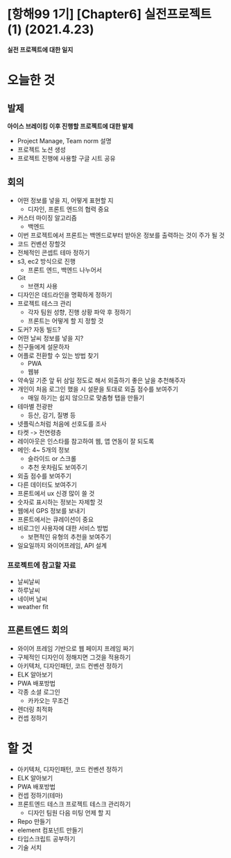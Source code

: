 # [항해99 1기] [Chapter6] 실전프로젝트 (1) (2021.4.23)



**실전 프로젝트에 대한 일지**

# 오늘한 것

## 발제

**아이스 브레이킹 이후 진행할 프로젝트에 대한 발제**

* Project Manage, Team norm 설명
* 프로젝트 노션 생성
* 프로젝트 진행에 사용할 구글 시트 공유



## 회의

* 어떤 정보를 넣을 지, 어떻게 표현할 지
  * 디자인, 프론트 엔드의 협력 중요
* 커스터 마이징 알고리즘
  * 백엔드
* 이번 프로젝트에서 프론트는 백엔드로부터 받아온 정보를 출력하는 것이 주가 될 것
* 코드 컨벤션 장할것
* 전체적인 콘셉트 테마 정하기
* s3, ec2 방식으로 진행
  * 프론트 엔드, 백엔드 나누어서
* Git
  * 브랜치 사용
* 디자인은 데드라인을 명확하게 정하기
* 프로젝트 테스크 관리
  * 각자 팀원 성향, 진행 상황 파악 후 정하기
  * 프론트는 어떻게 할 지 정할 것
* 도커? 자동 빌드?
* 어떤 날씨 정보를 넣을 지?
* 친구들에게 설문하자
* 어플로 전환할 수 있는 방법 찾기
  * PWA
  * 웹뷰
* 약속일 기준 앞 뒤 삼일 정도로 해서 외출하기 좋은 날을 추천해주자
* 개인이 처음 로그인 했을 시 설문을 토대로 외출 점수를 보여주기
  * 매일 하기는 쉽지 않으므로 맞춤형 탭을 만들기
* 테마별 전광판
  * 등산, 감기, 질병 등
* 넷플릭스처럼 처음에 선호도를 조사
* 타켓 -> 전연령층
* 레이아웃은 인스타를 참고하여 웹, 앱 연동이 잘 되도록
* 메인: 4~ 5개의 정보
  * 슬라이드 or 스크롤
  * 추천 옷차림도 보여주기
* 외출 점수를 보여주기
* 다른 데이터도 보여주기
* 프론트에서 ux 신경 많이 쓸 것
* 숫자로 표시하는 정보는 자제할 것
* 웹에서 GPS 정보를 보내기
* 프론트에서는 큐레이션이 중요
* 비로그인 사용자에 대한 서비스 방법
  * 보편적인 유형의 추천을 보여주기
* 일요일까지 와이어프레임, API 설계



### 프로젝트에 참고할 자료

* 날씨날씨
* 하루날씨
* 네이버 날씨
* weather fit



## 프론트엔드 회의

* 와이어 프레임 기반으로 웹 페이지 프레임 짜기
* 구체적인 디자인이 정해지면 그것을 적용하기
* 아키텍처, 디자인패턴, 코드 컨벤션 정하기
* ELK 알아보기
* PWA 배포방법
* 각종 소셜 로그인
  * 카카오는 무조건
* 렌더링 최적화
* 컨셉 정하기



# 할 것

* 아키텍처, 디자인패턴, 코드 컨벤션 정하기
* ELK 알아보기
* PWA 배포방법
* 컨셉 정하기(테마)
* 프론트엔드 테스크 프로젝트 테스크 관리하기
  * 디자인 팀원 다음 미팅 언제 할 지
* Repo 만들기
* element 컴포넌트 만들기
* 타입스크립트 공부하기
* 기술 서치
